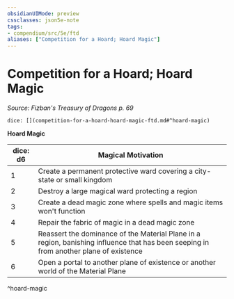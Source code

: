 ```yaml
---
obsidianUIMode: preview
cssclasses: json5e-note
tags:
- compendium/src/5e/ftd
aliases: ["Competition for a Hoard; Hoard Magic"]
---
```

# Competition for a Hoard; Hoard Magic
*Source: Fizban's Treasury of Dragons p. 69* 

`dice: [](competition-for-a-hoard-hoard-magic-ftd.md#^hoard-magic)`

**Hoard Magic**

| dice: d6 | Magical Motivation |
|----------|--------------------|
| 1 | Create a permanent protective ward covering a city-state or small kingdom |
| 2 | Destroy a large magical ward protecting a region |
| 3 | Create a dead magic zone where spells and magic items won't function |
| 4 | Repair the fabric of magic in a dead magic zone |
| 5 | Reassert the dominance of the Material Plane in a region, banishing influence that has been seeping in from another plane of existence |
| 6 | Open a portal to another plane of existence or another world of the Material Plane |
^hoard-magic